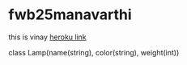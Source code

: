 # fwb25manavarthi
this is vinay
[heroku link](https://fwb25manavarthi.herokuapp.com/)

class Lamp(name(string), color(string), weight(int))